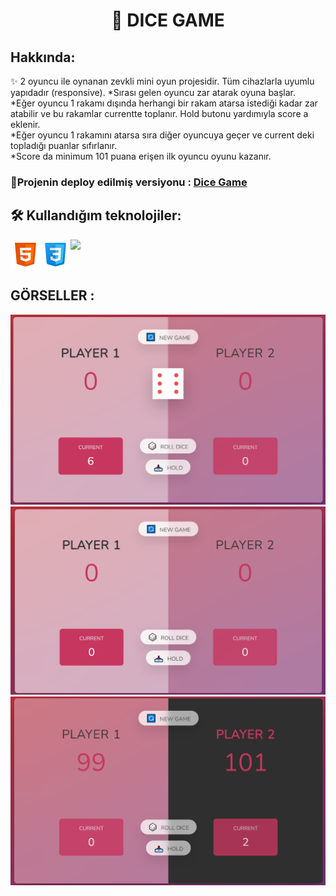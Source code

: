 <h1 align="center">🎲 DICE GAME </h1>
<!-- DICE GAME i, The Complate Javascript Course - 'Jonas Schmedtmann' eşliğinde  oluşturdum.-->

<h2>Hakkında:</h2>
✨ 2 oyuncu ile oynanan zevkli mini oyun projesidir. Tüm cihazlarla uyumlu yapıdadır (responsive).
*Sırası gelen oyuncu zar atarak oyuna başlar. <br>
*Eğer oyuncu 1 rakamı dışında herhangi bir rakam atarsa istediği kadar zar atabilir ve bu rakamlar currentte toplanır. Hold butonu yardımıyla score a eklenir.<br>
*Eğer oyuncu 1 rakamını atarsa sıra diğer oyuncuya geçer ve current deki topladığı puanlar sıfırlanır.<br>
*Score da minimum 101 puana erişen ilk oyuncu oyunu kazanır.<br>

<h3>🔴Projenin deploy edilmiş versiyonu : <a href="https://game-one-alpha.vercel.app/">Dice Game</a></h3>
 
<h2> 🛠 Kullandığım teknolojiler:</h2>
<div style ="display:flex;">
<img src="./icon/html-icon.png"/>
<img src="./icon/css-icon.png"/>
<img src="./icon/npm-icon.png"/>
</div>
<h2> GÖRSELLER :</h2>
<img src="img/dice.png"/>
<img src="img/diceGameStart.png"/>
<img src="img/winGame.png"/>


